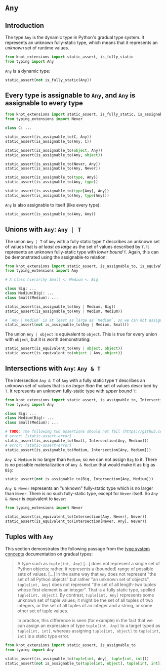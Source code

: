 # `Any`

## Introduction

The type `Any` is the dynamic type in Python's gradual type system. It represents an unknown
fully-static type, which means that it represents an *unknown* set of runtime values.

```py
from knot_extensions import static_assert, is_fully_static
from typing import Any
```

`Any` is a dynamic type:

```py
static_assert(not is_fully_static(Any))
```

## Every type is assignable to `Any`, and `Any` is assignable to every type

```py
from knot_extensions import static_assert, is_fully_static, is_assignable_to
from typing_extensions import Never

class C: ...

static_assert(is_assignable_to(C, Any))
static_assert(is_assignable_to(Any, C))

static_assert(is_assignable_to(object, Any))
static_assert(is_assignable_to(Any, object))

static_assert(is_assignable_to(Never, Any))
static_assert(is_assignable_to(Any, Never))

static_assert(is_assignable_to(type, Any))
static_assert(is_assignable_to(Any, type))

static_assert(is_assignable_to(type[Any], Any))
static_assert(is_assignable_to(Any, type[Any]))
```

`Any` is also assignable to itself (like every type):

```py
static_assert(is_assignable_to(Any, Any))
```

## Unions with `Any`: `Any | T`

The union `Any | T` of `Any` with a fully static type `T` describes an unknown set of values that is
*at least as large* as the set of values described by `T`. It represents an unknown fully-static
type with *lower bound* `T`. Again, this can be demonstrated using the assignable-to relation:

```py
from knot_extensions import static_assert, is_assignable_to, is_equivalent_to
from typing_extensions import Any

# A class hierarchy Small <: Medium <: Big

class Big: ...
class Medium(Big): ...
class Small(Medium): ...

static_assert(is_assignable_to(Any | Medium, Big))
static_assert(is_assignable_to(Any | Medium, Medium))

# `Any | Medium` is at least as large as `Medium`, so we can not assign it to `Small`:
static_assert(not is_assignable_to(Any | Medium, Small))
```

The union `Any | object` is equivalent to `object`. This is true for every union with `object`, but
it is worth demonstrating:

```py
static_assert(is_equivalent_to(Any | object, object))
static_assert(is_equivalent_to(object | Any, object))
```

## Intersections with `Any`: `Any & T`

The intersection `Any & T` of `Any` with a fully static type `T` describes an unknown set of values
that is *no larger than* the set of values described by `T`. It represents an unknown fully-static
type with *upper bound* `T`:

```py
from knot_extensions import static_assert, is_assignable_to, Intersection, is_equivalent_to
from typing import Any

class Big: ...
class Medium(Big): ...
class Small(Medium): ...

# TODO: The following two assertions should not fail (https://github.com/astral-sh/ruff/issues/14899)
# error: [static-assert-error]
static_assert(is_assignable_to(Small, Intersection[Any, Medium]))
# error: [static-assert-error]
static_assert(is_assignable_to(Medium, Intersection[Any, Medium]))
```

`Any & Medium` is no larger than `Medium`, so we can not assign `Big` to it. There is no possible
materialization of `Any & Medium` that would make it as big as `Big`:

```py
static_assert(not is_assignable_to(Big, Intersection[Any, Medium]))
```

`Any & Never` represents an "unknown" fully-static type which is no larger than `Never`. There is no
such fully-static type, except for `Never` itself. So `Any & Never` is equivalent to `Never`:

```py
from typing_extensions import Never

static_assert(is_equivalent_to(Intersection[Any, Never], Never))
static_assert(is_equivalent_to(Intersection[Never, Any], Never))
```

## Tuples with `Any`

This section demonstrates the following passage from the [type system concepts] documentation on
gradual types:

> A type such as `tuple[int, Any]` […] does not represent a single set of Python objects; rather, it
> represents a (bounded) range of possible sets of values. […] In the same way that `Any` does not
> represent "the set of all Python objects" but rather "an unknown set of objects",
> `tuple[int, Any]` does not represent "the set of all length-two tuples whose first element is an
> integer". That is a fully static type, spelled `tuple[int, object]`. By contrast,
> `tuple[int, Any]` represents some unknown set of tuple values; it might be the set of all tuples
> of two integers, or the set of all tuples of an integer and a string, or some other set of tuple
> values.
>
> In practice, this difference is seen (for example) in the fact that we can assign an expression of
> type `tuple[int, Any]` to a target typed as `tuple[int, int]`, whereas assigning
> `tuple[int, object]` to `tuple[int, int]` is a static type error.

```py
from knot_extensions import static_assert, is_assignable_to
from typing import Any

static_assert(is_assignable_to(tuple[int, Any], tuple[int, int]))
static_assert(not is_assignable_to(tuple[int, object], tuple[int, int]))
```

[type system concepts]: https://typing.readthedocs.io/en/latest/spec/concepts.html#gradual-types
